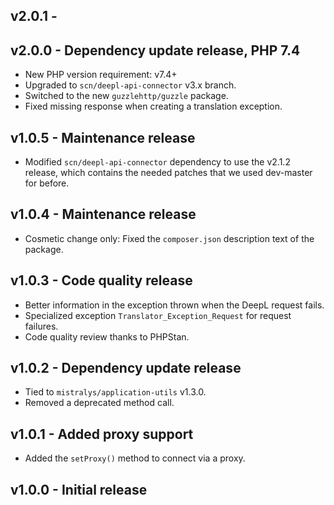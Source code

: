 ## v2.0.1 - 

## v2.0.0 - Dependency update release, PHP 7.4

- New PHP version requirement: v7.4+
- Upgraded to `scn/deepl-api-connector` v3.x branch.
- Switched to the new `guzzlehttp/guzzle` package.
- Fixed missing response when creating a translation exception.

## v1.0.5 - Maintenance release

- Modified `scn/deepl-api-connector` dependency to use the v2.1.2 release, which contains the needed patches that we used dev-master for before.

## v1.0.4 - Maintenance release

- Cosmetic change only: Fixed the `composer.json` description text of the package.

## v1.0.3 - Code quality release

- Better information in the exception thrown when the DeepL request fails.
- Specialized exception `Translator_Exception_Request` for request failures.
- Code quality review thanks to PHPStan.

## v1.0.2 - Dependency update release

- Tied to `mistralys/application-utils` v1.3.0.
- Removed a deprecated method call.

## v1.0.1 - Added proxy support

- Added the `setProxy()` method to connect via a proxy.

## v1.0.0 - Initial release